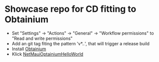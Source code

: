 # Showcase repo for CD fitting to Obtainium

- Set "Settings" -> "Actions" -> "General" -> "Workflow permissions" to "Read and write permissions"
- Add an git tag fiting the pattern 'v*.*.*', that will trigger a release build
- Install [Obtainium](https://github.com/ImranR98/Obtainium?tab=readme-ov-file#installation)
- Klick <a href="obtainium://github.com/stesee/NetMauiOptainiumHelloWorld">NetMauiOptainiumHelloWorld</a>
